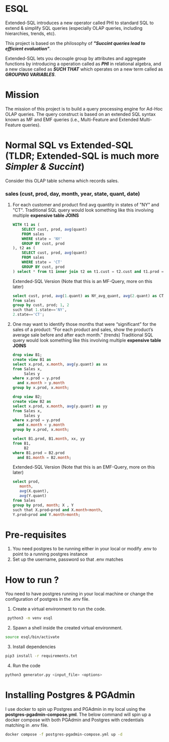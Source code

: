 # ESQL

Extended-SQL introduces a new operator called PHI to standard SQL to extend & simplify SQL queries (especially OLAP queries, including hierarchies, trends, etc).

This project is based on the philosophy of _**"Succint queries lead to efficient evaluation"**_.

Extended-SQL lets you decouple group by attributes and aggregate functions by introducing a operation called as _**PHI**_ in relational algebra, 
and a new clause called as _**SUCH THAT**_ which operates on a new term called as _**GROUPING VARIABLES**_.

# Mission
The mission of this project is to build a query processing engine for Ad-Hoc OLAP
queries. The query construct is based on an extended SQL syntax known as MF and
EMF queries (i.e., Multi-Feature and Extended Multi-Feature queries).

# Normal SQL vs Extended-SQL (TLDR; Extended-SQL is much more _**Simpler & Succint**_)
Consider this OLAP table schema which records sales.
### **sales (cust, prod, day, month, year, state, quant, date)**

1. For each customer and product find avg quantity in states of "NY" and "CT".
    Traditional SQL query would look something like this involving multiple **expensive table JOINS**
    ```SQL
    WITH t1 as (
        SELECT cust, prod, avg(quant)
        FROM sales
        WHERE state = 'NY'
        GROUP BY cust, prod
    ), t2 as (
        SELECT cust, prod, avg(quant)
        FROM sales
        WHERE state = 'CT'
        GROUP BY cust, prod
    ) select * from t1 inner join t2 on t1.cust = t2.cust and t1.prod = t2.prod;
    ```
    
    Extended-SQL Version (Note that this is an MF-Query, more on this later)
    ```SQL
    select cust, prod, avg(1.quant) as NY_avg_quant, avg(2.quant) as CT_avg_quant
    from sales
    group by cust, prod; 1, 2
    such that 1.state=='NY',
    2.state=='CT';
    ```
2. One may want to identify those months that were “significant” for the sales of a product: “For each product and sales, show the product’s average sale before and after each month.” (trends)
   Traditional SQL query would look something like this involving multiple **expensive table JOINS**
    ```SQL
    drop view B1;
    create view B1 as
    select x.prod, x.month, avg(y.quant) as xx
    from Sales x,
         Sales y
    where x.prod = y.prod
      and x.month > y.month
    group by x.prod, x.month;
    
    drop view B2;
    create view B2 as
    select x.prod, x.month, avg(y.quant) as yy
    from Sales x,
         Sales y
    where x.prod = y.prod
      and x.month < y.month
    group by x.prod, x.month;
    
    select B1.prod, B1.month, xx, yy
    from B1,
         B2
    where B1.prod = B2.prod
      and B1.month = B2.month;
    ```
    
    Extended-SQL Version (Note that this is an EMF-Query, more on this later)
    ```SQL
    select prod,
       month,
       avg(X.quant),
       avg(Y.quant)
    from Sales
    group by prod, month; X , Y
    such that X.prod=prod and X.month<month,
    Y.prod=prod and Y.month>month;
    ```

# Pre-requisites
1. You need postgres to be running either in your local or modify .env to point to a running postgres instance
2. Set up the username, password so that .env matches

# How to run ?
You need to have postgres running in your local machine or change the configuration of postgres in the .env file.
1. Create a virtual environment to run the code.
```bash
 python3 -m venv esql
```
2. Spawn a shell inside the created virtual environment.
```bash
source esql/bin/activate
```
3. Install dependencies
```bash
pip3 install -r requirements.txt
```
4. Run the code
```bash
python3 generator.py <input_file> <options>
```
# Installing Postgres & PGAdmin
I use docker to spin up Postgres and PGAdmin in my local using the <strong>postgres-pgadmin-compose.yml</strong>.
The below command will spin up a docker compose with both PGAdmin and Postgres with credentials matching in .env file.
```bash
docker compose -f postgres-pgadmin-compose.yml up -d
```
